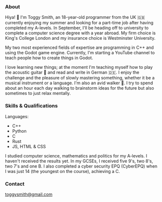 ### About

Hiya! 👋 I'm Toggy Smith, an 18-year-old programmer from the UK 🇬🇧  currently enjoying my summer and looking for a part-time job after having completed my A-levels. In September, I'll be heading off to university to complete a computer science degree with a year abroad. My firm choice is King's College London and my insurance choice is Westminster University.

My two most experienced fields of expertise are programming in C++ and using the Godot game engine. Currently, I'm starting a YouTube channel to teach people how to create things in Godot.

I love learning new things; at the moment I'm teaching myself how to play the acoustic guitar 🎸 and read and write in German 🇩🇪. I enjoy the challenge and the pleasure of slowly mastering something, whether it be a musical instrument or a language. I'm also an avid walker 👟. I try to spend about an hour each day walking to brainstorm ideas for the future but also sometimes to just relax mentally.

### Skills & Qualifications

Languages:
- C++
- Python
- C
- Rust
- JS, HTML & CSS

I studied computer science, mathematics and politics for my A-levels. I haven't received the results yet. In my GCSEs, I received five 9's, two 8's, two 7's and one B. I also completed a cyber security EPQ (CyberEPQ) when I was just 14 (the youngest on the course), achieving a C.

### Contact

toggysmith@gmail.com

<!--
**toggysmith/toggysmith** is a ✨ _special_ ✨ repository because its `README.md` (this file) appears on your GitHub profile.

Here are some ideas to get you started:

- 🔭 I’m currently working on ...
- 🌱 I’m currently learning ...
- 👯 I’m looking to collaborate on ...
- 🤔 I’m looking for help with ...
- 💬 Ask me about ...
- 📫 How to reach me: ...
- 😄 Pronouns: ...
- ⚡ Fun fact: ...
-->
